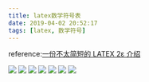 ```yaml
---
title: latex数学符号表
date: 2019-04-02 20:52:17
tags: [latex, 数学符号]
---
```

reference:[一份不太简短的 LATEX 2ε 介绍](http://www.mohu.org/info/lshort-cn.pdf)

![](https://raw.githubusercontent.com/imonce/imgs/master/20190402205303.png)
![](https://raw.githubusercontent.com/imonce/imgs/master/20190402205327.png)
![](https://raw.githubusercontent.com/imonce/imgs/master/20190402205344.png)
![](https://raw.githubusercontent.com/imonce/imgs/master/20190402205358.png)
![](https://raw.githubusercontent.com/imonce/imgs/master/20190402205411.png)
![](https://raw.githubusercontent.com/imonce/imgs/master/20190402205429.png)
![](https://raw.githubusercontent.com/imonce/imgs/master/20190402205441.png)
